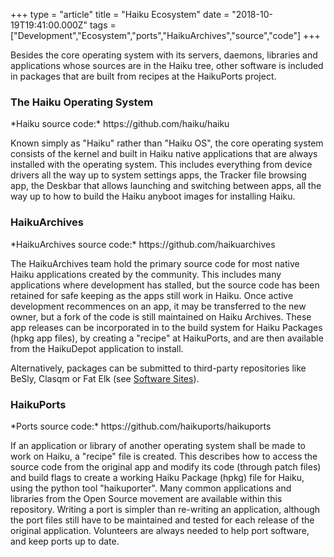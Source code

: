+++
type = "article"
title = "Haiku Ecosystem"
date = "2018-10-19T19:41:00.000Z"
tags = ["Development","Ecosystem","ports","HaikuArchives","source","code"]
+++

<p class="intro">Besides the core operating system with its servers, daemons, libraries and applications whose sources are in the Haiku tree, other software is included in packages that are built from recipes at the HaikuPorts project.</p>

<a name="haiku"></a>
<h3>The Haiku Operating System</h3>
<p>*Haiku source code:* https://github.com/haiku/haiku</p>
<p>Known simply as "Haiku" rather than "Haiku OS", the core operating system consists of the kernel and built in Haiku native applications that are always installed with the operating system. This includes everything from device drivers all the way up to system settings apps, the Tracker file browsing app, the Deskbar that allows launching and switching between apps, all the way up to how to build the Haiku anyboot images for installing Haiku.</p>

<a name="haikuarchives"></a>
<h3>HaikuArchives</h3>
<p>*HaikuArchives source code:* https://github.com/haikuarchives</p>
<p>The HaikuArchives team hold the primary source code for most native Haiku applications created by the community. This includes many applications where development has stalled, but the source code has been retained for safe keeping as the apps still work in Haiku. Once active development recommences on an app, it may be transferred to the new owner, but a fork of the code is still maintained on Haiku Archives. These app releases can be incorporated in to the build system for Haiku Packages (hpkg app files), by creating a "recipe" at HaikuPorts, and are then available from the HaikuDepot application to install.</p>

<p>Alternatively, packages can be submitted to third-party repositories like BeSly, Clasqm or Fat Elk (see <a href="/community/software">Software Sites</a>).</p>

<a name="haikuports"></a>
<h3>HaikuPorts</h3>
<p>*Ports source code:* https://github.com/haikuports/haikuports</p>
<p>If an application or library of another operating system shall be made to work on Haiku, a "recipe" file is created. This describes how to access the source code from the original app and modify its code (through patch files) and build flags to create a working Haiku Package (hpkg) file for Haiku, using the python tool "haikuporter". Many common applications and libraries from the Open Source movement are available within this repository. Writing a port is simpler than re-writing an application, although the port files still have to be maintained and tested for each release of the original application. Volunteers are always needed to help port software, and keep ports up to date.</p>

